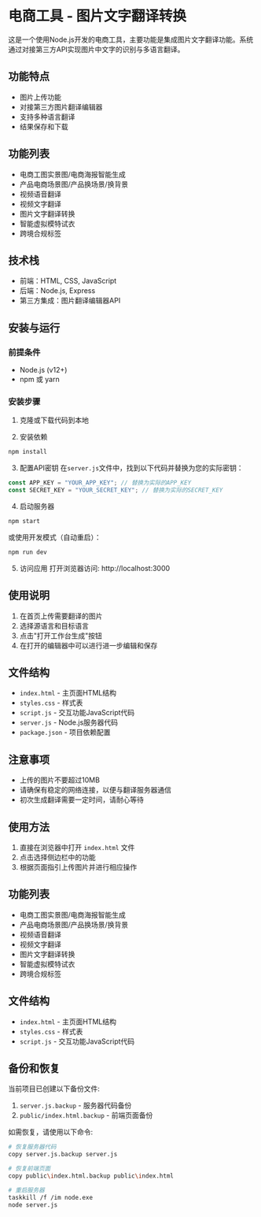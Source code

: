 # 电商工具 - 图片文字翻译转换

这是一个使用Node.js开发的电商工具，主要功能是集成图片文字翻译功能。系统通过对接第三方API实现图片中文字的识别与多语言翻译。

## 功能特点

- 图片上传功能
- 对接第三方图片翻译编辑器
- 支持多种语言翻译
- 结果保存和下载

## 功能列表

- 电商工图实景图/电商海报智能生成
- 产品电商场景图/产品换场景/换背景
- 视频语音翻译
- 视频文字翻译
- 图片文字翻译转换
- 智能虚拟模特试衣
- 跨境合规标签

## 技术栈

- 前端：HTML, CSS, JavaScript
- 后端：Node.js, Express
- 第三方集成：图片翻译编辑器API

## 安装与运行

### 前提条件

- Node.js (v12+)
- npm 或 yarn

### 安装步骤

1. 克隆或下载代码到本地

2. 安装依赖
```bash
npm install
```

3. 配置API密钥
   在`server.js`文件中，找到以下代码并替换为您的实际密钥：
```javascript
const APP_KEY = "YOUR_APP_KEY"; // 替换为实际的APP_KEY
const SECRET_KEY = "YOUR_SECRET_KEY"; // 替换为实际的SECRET_KEY
```

4. 启动服务器
```bash
npm start
```
或使用开发模式（自动重启）：
```bash
npm run dev
```

5. 访问应用
   打开浏览器访问: http://localhost:3000

## 使用说明

1. 在首页上传需要翻译的图片
2. 选择源语言和目标语言
3. 点击"打开工作台生成"按钮
4. 在打开的编辑器中可以进行进一步编辑和保存

## 文件结构

- `index.html` - 主页面HTML结构
- `styles.css` - 样式表
- `script.js` - 交互功能JavaScript代码
- `server.js` - Node.js服务器代码
- `package.json` - 项目依赖配置

## 注意事项

- 上传的图片不要超过10MB
- 请确保有稳定的网络连接，以便与翻译服务器通信
- 初次生成翻译需要一定时间，请耐心等待

## 使用方法

1. 直接在浏览器中打开 `index.html` 文件
2. 点击选择侧边栏中的功能
3. 根据页面指引上传图片并进行相应操作

## 功能列表

- 电商工图实景图/电商海报智能生成
- 产品电商场景图/产品换场景/换背景
- 视频语音翻译
- 视频文字翻译
- 图片文字翻译转换
- 智能虚拟模特试衣
- 跨境合规标签

## 文件结构

- `index.html` - 主页面HTML结构
- `styles.css` - 样式表
- `script.js` - 交互功能JavaScript代码

## 备份和恢复

当前项目已创建以下备份文件:

1. `server.js.backup` - 服务器代码备份
2. `public/index.html.backup` - 前端页面备份

如需恢复，请使用以下命令:

```bash
# 恢复服务器代码
copy server.js.backup server.js

# 恢复前端页面
copy public\index.html.backup public\index.html

# 重启服务器
taskkill /f /im node.exe
node server.js
``` 